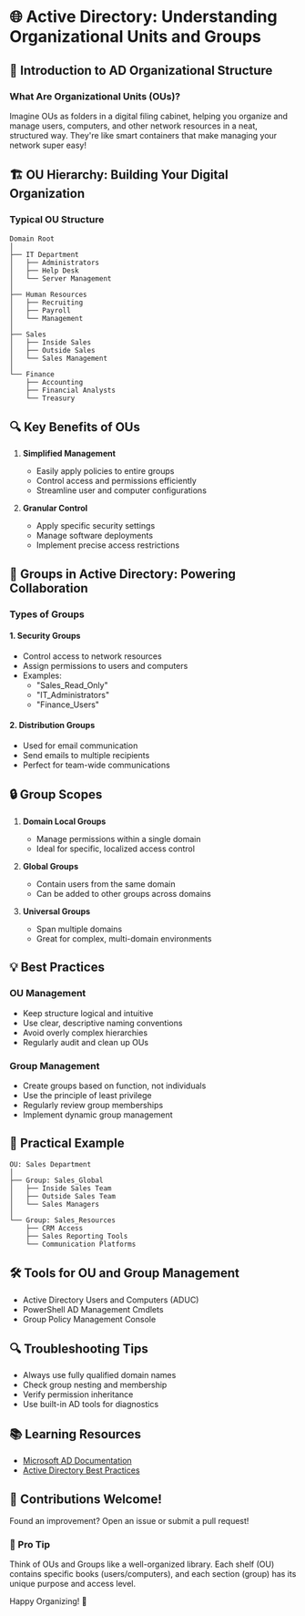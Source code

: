 # 🌐 Active Directory: Understanding Organizational Units and Groups

## 📘 Introduction to AD Organizational Structure

### What Are Organizational Units (OUs)?
Imagine OUs as folders in a digital filing cabinet, helping you organize and manage users, computers, and other network resources in a neat, structured way. They're like smart containers that make managing your network super easy!

## 🏗️ OU Hierarchy: Building Your Digital Organization

### Typical OU Structure
```
Domain Root
│
├── IT Department
│   ├── Administrators
│   ├── Help Desk
│   └── Server Management
│
├── Human Resources
│   ├── Recruiting
│   ├── Payroll
│   └── Management
│
├── Sales
│   ├── Inside Sales
│   ├── Outside Sales
│   └── Sales Management
│
└── Finance
    ├── Accounting
    ├── Financial Analysts
    └── Treasury
```

## 🔍 Key Benefits of OUs

1. **Simplified Management**
   - Easily apply policies to entire groups
   - Control access and permissions efficiently
   - Streamline user and computer configurations

2. **Granular Control**
   - Apply specific security settings
   - Manage software deployments
   - Implement precise access restrictions

## 🤝 Groups in Active Directory: Powering Collaboration

### Types of Groups

#### 1. Security Groups
- Control access to network resources
- Assign permissions to users and computers
- Examples: 
  - "Sales_Read_Only"
  - "IT_Administrators"
  - "Finance_Users"

#### 2. Distribution Groups
- Used for email communication
- Send emails to multiple recipients
- Perfect for team-wide communications

## 🔒 Group Scopes

1. **Domain Local Groups**
   - Manage permissions within a single domain
   - Ideal for specific, localized access control

2. **Global Groups**
   - Contain users from the same domain
   - Can be added to other groups across domains

3. **Universal Groups**
   - Span multiple domains
   - Great for complex, multi-domain environments

## 💡 Best Practices

### OU Management
- Keep structure logical and intuitive
- Use clear, descriptive naming conventions
- Avoid overly complex hierarchies
- Regularly audit and clean up OUs

### Group Management
- Create groups based on function, not individuals
- Use the principle of least privilege
- Regularly review group memberships
- Implement dynamic group management

## 🚀 Practical Example

```
OU: Sales Department
│
├── Group: Sales_Global
│   ├── Inside Sales Team
│   ├── Outside Sales Team
│   └── Sales Managers
│
└── Group: Sales_Resources
    ├── CRM Access
    ├── Sales Reporting Tools
    └── Communication Platforms
```

## 🛠️ Tools for OU and Group Management

- Active Directory Users and Computers (ADUC)
- PowerShell AD Management Cmdlets
- Group Policy Management Console

## 🔍 Troubleshooting Tips

- Always use fully qualified domain names
- Check group nesting and membership
- Verify permission inheritance
- Use built-in AD tools for diagnostics

## 📚 Learning Resources
- [Microsoft AD Documentation](https://docs.microsoft.com/en-us/windows-server/identity/ad-ds/get-started/virtual-dc/active-directory-domain-services-overview)
- [Active Directory Best Practices](https://docs.microsoft.com/en-us/windows-server/identity/ad-ds/plan/creating-an-organizational-unit-design)

## 🤝 Contributions Welcome!
Found an improvement? Open an issue or submit a pull request!

### 🌟 Pro Tip
Think of OUs and Groups like a well-organized library. Each shelf (OU) contains specific books (users/computers), and each section (group) has its unique purpose and access level.

Happy Organizing! 🎉
